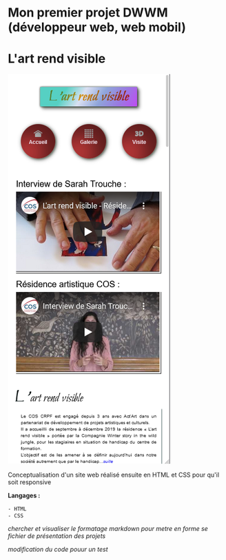 # Mon premier projet DWWM (développeur web, web mobil) 
# L'art rend visible

![Instantané de mon accueil l'art rend visible](preview.png)

Conceptualisation d'un site web réalisé ensuite en HTML et CSS pour qu'il soit responsive

**Langages :**

    - HTML
    - CSS

*chercher et visualiser le formatage markdown pour metre en forme se fichier de présentation des projets*

*modification du code pouur un test*